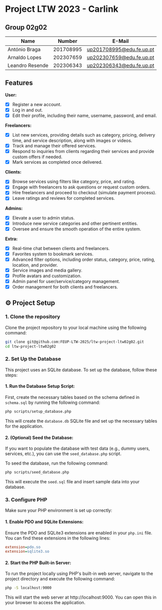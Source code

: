 # Project LTW 2023 - Carlink

## Group 02g02

| Name            | Number    | E-Mail                   |
| --------------- | --------- | ------------------------ |
| António Braga   | 201708995 | up201708995@edu.fe.up.pt |
| Arnaldo Lopes   | 202307659 | up202307659@edu.fe.up.pt |
| Leandro Resende | 202306343 | up202306343@edu.fe.up.pt |

## Features

**User:**
- [x] Register a new account.
- [x] Log in and out.
- [x] Edit their profile, including their name, username, password, and email.

**Freelancers:**
- [x] List new services, providing details such as category, pricing, delivery time, and service description, along with images or videos.
- [x] Track and manage their offered services.
- [x] Respond to inquiries from clients regarding their services and provide custom offers if needed.
- [x] Mark services as completed once delivered.

**Clients:**
- [x] Browse services using filters like category, price, and rating.
- [x] Engage with freelancers to ask questions or request custom orders.
- [x] Hire freelancers and proceed to checkout (simulate payment process).
- [x] Leave ratings and reviews for completed services.

**Admins:**
- [x] Elevate a user to admin status.
- [x] Introduce new service categories and other pertinent entities.
- [x] Oversee and ensure the smooth operation of the entire system.

**Extra:**
- [x] Real-time chat between clients and freelancers.
- [x] Favorites system to bookmark services.
- [x] Advanced filter options, including order status, category, price, rating, location, and provider.
- [x] Service images and media gallery.
- [x] Profile avatars and customization.
- [x] Admin panel for user/service/category management.
- [x] Order management for both clients and freelancers.

## ⚙️ Project Setup

### 1. Clone the repository

Clone the project repository to your local machine using the following command:

```bash
git clone git@github.com:FEUP-LTW-2025/ltw-project-ltw02g02.git
cd ltw-project-ltw02g02
```

### 2. Set Up the Database

This project uses an SQLite database. To set up the database, follow these steps:

#### 1. Run the Database Setup Script:

First, create the necessary tables based on the schema defined in `schema.sql` by running the following command:

```bash
php scripts/setup_database.php
```

This will create the `database.db` SQLite file and set up the necessary tables for the application.

#### 2. (Optional) Seed the Database:

If you want to populate the database with test data (e.g., dummy users, services, etc.), you can use the `seed_database.php` script.

To seed the database, run the following command:

```bash
php scripts/seed_database.php
```

This will execute the `seed.sql` file and insert sample data into your database.

### 3. Configure PHP

Make sure your PHP environment is set up correctly:

#### 1. Enable PDO and SQLite Extensions:

Ensure the PDO and SQLite3 extensions are enabled in your `php.ini` file. You can find these extensions in the following lines:

```ini
extension=pdo.so
extension=sqlite3.so
```

#### 2. Start the PHP Built-in Server:

To run the project locally using PHP's built-in web server, navigate to the project directory and execute the following command:

```bash
php -S localhost:9000
```

This will start the web server at http://localhost:9000. You can open this in your browser to access the application.

